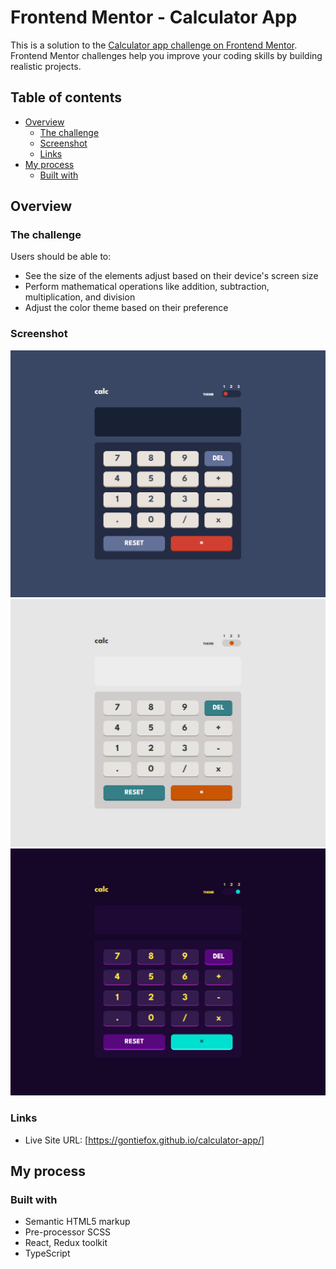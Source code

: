 # Frontend Mentor - Calculator App

This is a solution to the [Calculator app challenge on Frontend Mentor](https://www.frontendmentor.io/challenges/calculator-app-9lteq5N29). Frontend Mentor challenges help you improve your coding skills by building realistic projects. 

## Table of contents

- [Overview](#overview)
  - [The challenge](#the-challenge)
  - [Screenshot](#screenshot)
  - [Links](#links)
- [My process](#my-process)
  - [Built with](#built-with)

## Overview

### The challenge

Users should be able to:

- See the size of the elements adjust based on their device's screen size
- Perform mathematical operations like addition, subtraction, multiplication, and division
- Adjust the color theme based on their preference

### Screenshot

![](./public/screenshot-first.png)
![](./public/screenshot-second.png)
![](./public/screenshot-third.png)

### Links

- Live Site URL: [https://gontiefox.github.io/calculator-app/]

## My process

### Built with

- Semantic HTML5 markup
- Pre-processor SCSS
- React, Redux toolkit
- TypeScript
